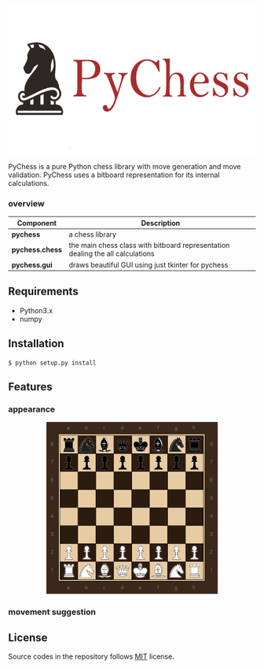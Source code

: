 <p align="center">
  <img src="assets/logo.png" height="300"/>
</p>

PyChess is a pure Python chess library with move generation and move validation.
PyChess uses a bitboard representation for its internal calculations.

### overview

| Component | Description |
| ---- | --- |
| **pychess** | a chess library |
| **pychess.chess** | the main chess class with bitboard representation dealing the all calculations |
| **pychess.gui** | draws beautiful GUI using just tkinter for pychess |

## Requirements

* Python3.x
* numpy

## Installation
```
$ python setup.py install
```

## Features

### appearance

<p align="center">
  <img src="assets/chess.PNG" height="350"/>
</p>

### movement suggestion



## License

Source codes in the repository follows [MIT](http://www.opensource.org/licenses/MIT) license.
